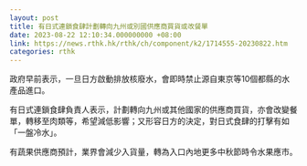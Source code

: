 ```yaml
---
layout: post
title: 有日式連鎖食肆計劃轉向九州或別國供應商買貨或改餐單
date: 2023-08-22 12:10:34.000000000 +08:00
link: https://news.rthk.hk/rthk/ch/component/k2/1714555-20230822.htm
categories: rthk
---
```


政府早前表示，一旦日方啟動排放核廢水，會即時禁止源自東京等10個都縣的水產品進口。

有日式連鎖食肆負責人表示，計劃轉向九州或其他國家的供應商買貨，亦會改變餐單，轉移至肉類等，希望減低影響；又形容日方的決定，對日式食肆的打擊有如「一盤冷水」。

有蔬果供應商預計，業界會減少入貨量，轉為入口內地更多中秋節時令水果應市。
